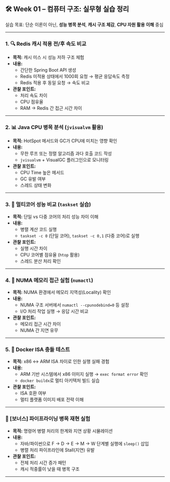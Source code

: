 ## 🛠 Week 01 – 컴퓨터 구조: 실무형 실습 정리

실습 목표: 단순 이론이 아닌, **성능 병목 분석**, **캐시 구조 체감**, **CPU 자원 활용 이해** 중심

---

### 1. 🔍 Redis 캐시 적용 전/후 속도 비교

- **목적:** 캐시 미스 시 성능 저하 구조 체험
- **내용:**
    - 간단한 Spring Boot API 생성
    - Redis 미적용 상태에서 1000회 요청 → 평균 응답속도 측정
    - Redis 적용 후 동일 요청 → 속도 비교
- **관찰 포인트:**
    - 처리 속도 차이
    - CPU 점유율
    - RAM → Redis 간 접근 시간 차이

---

### 2. 📊 Java CPU 병목 분석 (`jvisualvm` 활용)

- **목적:** HotSpot 메서드와 GC가 CPU에 미치는 영향 확인
- **내용:**
    - 무한 루프 또는 정렬 알고리즘 과다 호출 코드 작성
    - `jvisualvm` + VisualGC 플러그인으로 모니터링
- **관찰 포인트:**
    - CPU Time 높은 메서드
    - GC 유발 여부
    - 스레드 상태 변화

---

### 3. 🧵 멀티코어 성능 비교 (`taskset` 실습)

- **목적:** 단일 vs 다중 코어의 처리 성능 차이 이해
- **내용:**
    - 병렬 계산 코드 실행
    - `taskset -c 0` (단일 코어), `taskset -c 0,1` (다중 코어)로 실행
- **관찰 포인트:**
    - 실행 시간 차이
    - CPU 코어별 점유율 (`htop` 활용)
    - 스레드 분산 처리 확인

---

### 4. 🧠 NUMA 메모리 접근 실험 (`numactl`)

- **목적:** NUMA 환경에서 메모리 지역성(Locality) 확인
- **내용:**
    - NUMA 구조 서버에서 `numactl --cpunodebind=0` 등 설정
    - I/O 처리 작업 실행 → 응답 시간 비교
- **관찰 포인트:**
    - 메모리 접근 시간 차이
    - NUMA 간 지연 유무

---

### 5. 🐳 Docker ISA 충돌 테스트

- **목적:** x86 ↔ ARM ISA 차이로 인한 실행 실패 경험
- **내용:**
    - ARM 기반 시스템에서 x86 이미지 실행 → `exec format error` 확인
    - `docker buildx`로 멀티 아키텍처 빌드 실습
- **관찰 포인트:**
    - ISA 호환 여부
    - 멀티 플랫폼 이미지 배포 전략 이해

---

### 🔁 [보너스] 파이프라이닝 병목 재현 실험

- **목적:** 명령어 병렬 처리의 한계와 지연 상황 시뮬레이션
- **내용:**
    - 자바/파이썬으로 F → D → E → M → W 단계별 실행에 `sleep()` 삽입
    - 병렬 처리 파이프라인에 Stall(지연) 유발
- **관찰 포인트:**
    - 전체 처리 시간 증가 패턴
    - 캐시 적중률이 낮을 때 병목 구조

---
